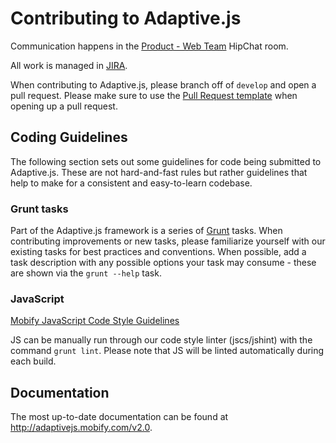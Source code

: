 # Contributing to Adaptive.js

Communication happens in the [Product - Web Team](https://mobify.hipchat.com/chat/room/1056555) HipChat room. 

All work is managed in [JIRA](https://mobify.atlassian.net/projects/RTM/summary).

When contributing to Adaptive.js, please branch off of `develop` and open a pull request. Please make sure to use the [Pull Request template](https://mobify.atlassian.net/wiki/pages/viewpage.action?pageId=68518074) when opening up a pull request.

## Coding Guidelines

The following section sets out some guidelines for code being submitted to Adaptive.js. These are not hard-and-fast rules but rather guidelines that help to make for a consistent and easy-to-learn codebase.

### Grunt tasks

Part of the Adaptive.js framework is a series of [Grunt](http://gruntjs.com) tasks. When contributing improvements or new tasks, please familiarize yourself with our existing tasks for best practices and conventions. When possible, add a task description with any possible options your task may consume - these are shown via the `grunt --help` task.


### JavaScript

[Mobify JavaScript Code Style Guidelines](https://github.com/mobify/mobify-code-style/tree/master/javascript)

JS can be manually run through our code style linter (jscs/jshint) with the command `grunt lint`. Please note that JS will be linted automatically during each build.

## Documentation

The most up-to-date documentation can be found at http://adaptivejs.mobify.com/v2.0.
